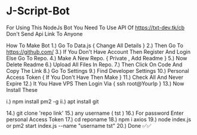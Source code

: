 # J-Script-Bot

For Using This NodeJs Bot You Need To Use API Of https://txt-dev.tk/cb
Don't Send Api Link To Anyone

How To Make Bot
1.) Go To Data.js { Change All Details }
2.) Then Go To https://github.com/
3.) If You Don't Have Account Then Register And Login Else Go To Repo.
4.) Make A New Repo. { Private , Add Readme }
5.) Now Delete Readme
6.) Upload All Files In Repo.
7.) Then Click On Code And Copy The Link
8.) Go To Settings
9.) Find Developer Settings
10.) Personal Access Token { If You Don't Have Then Make }
11.) Check All And Never Expire
12.) It You Have VPS Then Login Via { ssh root@YourIp }
13.) Now Install These 

i.) npm install pm2 -g
ii.) apt install git

14.) git clone 'repo link'
15.) any username ( tst )
16.) For password  Enter personal Access Token
17.) cd reponame
18.) npm i axios
19.) node index.js or pm2 start index.js --name "username tst"
20.) Done ✅✅

